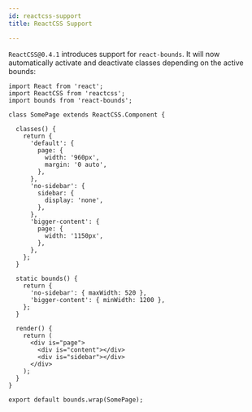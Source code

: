 ```yaml
---
id: reactcss-support
title: ReactCSS Support

---
```

`ReactCSS@0.4.1` introduces support for `react-bounds`. It will now automatically activate and deactivate classes depending on the active bounds:

```
import React from 'react';
import ReactCSS from 'reactcss';
import bounds from 'react-bounds';

class SomePage extends ReactCSS.Component {

  classes() {
    return {
      'default': {
        page: {
          width: '960px',
          margin: '0 auto',
        },
      },
      'no-sidebar': {
        sidebar: {
          display: 'none',
        },
      },
      'bigger-content': {
        page: {
          width: '1150px',
        },
      },
    };
  }

  static bounds() {
    return {
      'no-sidebar': { maxWidth: 520 },
      'bigger-content': { minWidth: 1200 },
    };
  }

  render() {
    return (
      <div is="page">
        <div is="content"></div>
        <div is="sidebar"></div>
      </div>
    );
  }
}

export default bounds.wrap(SomePage);
```
